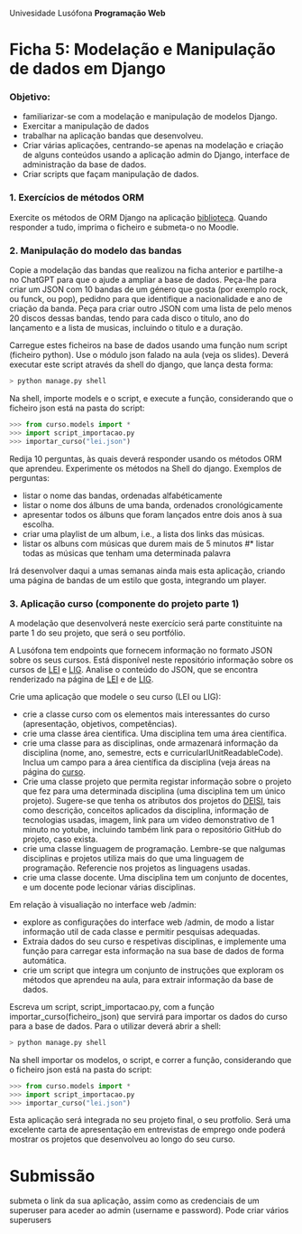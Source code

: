 Univesidade Lusófona
**Programação Web**

# Ficha 5: Modelação e Manipulação de dados em Django

### Objetivo:
* familiarizar-se com a modelação e manipulação de modelos Django.
* Exercitar a manipulação de dados
* trabalhar na aplicação bandas que desenvolveu.
* Criar várias aplicações, centrando-se apenas na modelação e criação de alguns conteúdos usando a aplicação admin do Django, interface de administração da base de dados.
* Criar scripts que façam manipulação de dados.
 
<!--
### 0. Aplicação Pessoas no PC

* siga os passos do [tutorial](pw-24-04-criacao-de-app-no-pc.pdf) para criar uma primeira aplicação em Django no seu PC
-->


### 1. Exercícios de métodos ORM

Exercite os métodos de ORM Django na aplicação [biblioteca](https://bibliotecadeisi.pythonanywhere.com/shell/). Quando responder a tudo, imprima o ficheiro e submeta-o no Moodle. 


### 2. Manipulação do modelo das bandas

Copie a modelação das bandas que realizou na ficha anterior e partilhe-a no ChatGPT para que o ajude a ampliar a base de dados. Peça-lhe para criar um JSON com 10 bandas de um género que gosta (por exemplo rock, ou funck, ou pop), pedidno para que identifique a nacionalidade e ano de criação da banda. Peça para criar outro JSON com uma lista de pelo menos 20 discos dessas bandas, tendo para cada disco o titulo, ano do lançamento e a lista de musicas, incluindo o titulo e a duração.

Carregue estes ficheiros na base de dados usando uma função num script (ficheiro python). Use o módulo json falado na aula (veja os slides). Deverá executar este script através da shell do django, que lança desta forma:

```Bash
> python manage.py shell
```

Na shell, importe models e o script, e execute a função, considerando que o ficheiro json está na pasta do script:
```Python
>>> from curso.models import *
>>> import script_importacao.py
>>> importar_curso("lei.json")
```

Redija 10 perguntas, às quais deverá responder usando os métodos ORM que aprendeu. Experimente os métodos na Shell do django. Exemplos de perguntas: 
* listar o nome das bandas, ordenadas alfabéticamente
* listar o nome dos álbuns de uma banda, ordenados cronológicamente
* apresentar todos os álbuns que foram lançados entre dois anos à sua escolha.
* criar uma playlist de um album, i.e., a lista dos links das músicas.
* listar os albuns com músicas que durem mais de 5 minutos
#* listar todas as músicas que tenham uma determinada palavra

Irá desenvolver daqui a umas semanas ainda mais esta aplicação, criando uma página de bandas de um estilo que gosta, integrando um player.

### 3. Aplicação curso (componente do projeto parte 1)

A modelação que desenvolverá neste exercício será parte constituinte na parte 1 do seu projeto, que será o seu portfólio.

A Lusófona tem endpoints que fornecem informação no formato JSON sobre os seus cursos. Está disponível neste repositório informação sobre os cursos de [LEI](lei.json) e [LIG](lig.json). Analise o conteúdo do JSON, que se encontra renderizado na página de [LEI](https://informatica.ulusofona.pt/projetos-de-unidades-curriculares) e de [LIG](https://informatica.ulusofona.pt/ensino/licenciaturas/engenharia-informatica/).

Crie uma aplicação que modele o seu curso (LEI ou LIG):
* crie a classe curso com os elementos mais interessantes do curso (apresentação, objetivos, competências).
* crie uma classe área cientifica. Uma disciplina tem uma área científica.
* crie uma classe para as disciplinas, onde armazenará informação da disciplina (nome, ano, semestre, ects e curricularIUnitReadableCode). Inclua um campo para a área científica da disciplina (veja áreas na página do [curso](https://informatica.ulusofona.pt/projetos-de-unidades-curriculares).
* Crie uma classe projeto que permita registar informação sobre o projeto que fez para uma determinada disciplina (uma disciplina tem um único projeto). Sugere-se que tenha os atributos dos projetos do [DEISI](https://informatica.ulusofona.pt/projetos-de-unidades-curriculares/), tais como descrição, conceitos aplicados da disciplina, informação de tecnologias usadas, imagem, link para um video demonstrativo de 1 minuto no yotube, incluindo também link para o repositório GitHub do projeto, caso exista. 
* crie uma classe linguagem de programação. Lembre-se que nalgumas disciplinas e projetos utiliza mais do que uma linguagem de programação. Referencie nos projetos as linguagens usadas.
* crie uma classe docente. Uma disciplina tem um conjunto de docentes, e um docente pode lecionar várias disciplinas.

Em relação à visualiação no interface web /admin:
* explore as configurações do interface web /admin, de modo a listar informação util de cada classe e permitir pesquisas adequadas.
* Extraia dados do seu curso e respetivas disciplinas, e implemente uma função para carregar esta informação na sua base de dados de forma automática.
* crie um script que integra um conjunto de instruções que exploram os métodos que aprendeu na aula, para extrair informação da base de dados. 

Escreva um script, script_importacao.py, com a função importar_curso(ficheiro_json) que servirá para importar os dados do curso para a base de dados. Para o utilizar deverá abrir a shell:

```Bash
> python manage.py shell
```

Na shell importar os modelos, o script, e correr a função, considerando que o ficheiro json está na pasta do script:
```Python
>>> from curso.models import *
>>> import script_importacao.py
>>> importar_curso("lei.json")
```

Esta aplicação será integrada no seu projeto final, o seu protfolio. Será uma excelente carta de apresentação em entrevistas de emprego onde poderá mostrar os projetos que desenvolveu ao longo do seu curso.


# Submissão

submeta o link da sua aplicação, assim como as credenciais de um superuser para aceder ao admin (username e password). Pode criar vários superusers
